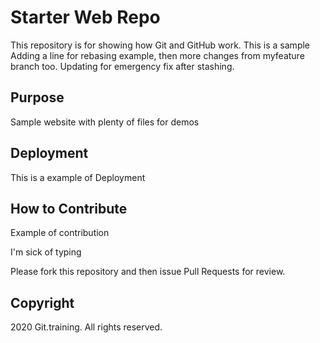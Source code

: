 # Starter Web Repo

This repository is for showing how Git and GitHub work. This is a sample
Adding a line for rebasing example, then more changes from myfeature branch too.
Updating for emergency fix after stashing.

## Purpose

Sample website with plenty of files for demos

## Deployment

This is a example of Deployment

## How to Contribute

Example of contribution

I'm sick of typing

Please fork this repository and then issue Pull Requests for review.

## Copyright

2020 Git.training. All rights reserved.
